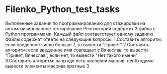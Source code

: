 # Filenko_Python_test_tasks
Выполенные задания по программированию для стажировки на автомазизированное тестирование
Репозиторий содержит 3 файла с Python программами. Каждый файл соответствует одному заданию.
Файлы содержат ответы на следующие вопросы:
1.Составить алгоритм: если введенное число больше 7, то вывести “Привет”
2.Составить алгоритм: если введенное имя совпадает с Вячеслав, то вывести “Привет, Вячеслав”, если нет, то вывести "Нет такого имени"
3.Составить алгоритм: на входе есть числовой массив, необходимо вывести элементы массива кратные 3
